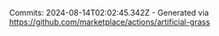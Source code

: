 Commits: 2024-08-14T02:02:45.342Z - Generated via https://github.com/marketplace/actions/artificial-grass
<br>
